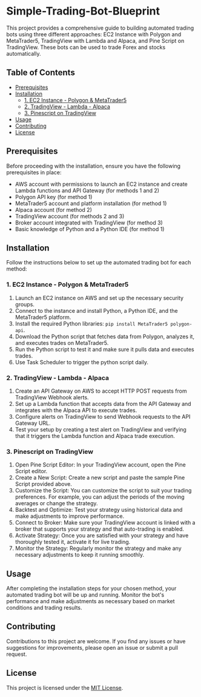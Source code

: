 # Simple-Trading-Bot-Blueprint


This project provides a comprehensive guide to building automated trading bots using three different approaches: EC2 Instance with Polygon and MetaTrader5, TradingView with Lambda and Alpaca, and Pine Script on TradingView. These bots can be used to trade Forex and stocks automatically.

## Table of Contents

- [Prerequisites](#prerequisites)
- [Installation](#installation)
  - [1. EC2 Instance - Polygon & MetaTrader5](#1-ec2-instance---polygon--metatrader5)
  - [2. TradingView - Lambda - Alpaca](#2-tradingview---lambda---alpaca)
  - [3. Pinescript on TradingView](#3-pinescript-on-tradingview)
- [Usage](#usage)
- [Contributing](#contributing)
- [License](#license)

## Prerequisites

Before proceeding with the installation, ensure you have the following prerequisites in place:

- AWS account with permissions to launch an EC2 instance and create Lambda functions and API Gateway (for methods 1 and 2)
- Polygon API key (for method 1)
- MetaTrader5 account and platform installation (for method 1)
- Alpaca account (for method 2)
- TradingView account (for methods 2 and 3)
- Broker account integrated with TradingView (for method 3)
- Basic knowledge of Python and a Python IDE (for method 1)

## Installation

Follow the instructions below to set up the automated trading bot for each method:

### 1. EC2 Instance - Polygon & MetaTrader5

1. Launch an EC2 instance on AWS and set up the necessary security groups.
2. Connect to the instance and install Python, a Python IDE, and the MetaTrader5 platform.
3. Install the required Python libraries: `pip install MetaTrader5 polygon-api`.
4. Download the Python script that fetches data from Polygon, analyzes it, and executes trades on MetaTrader5.
5. Run the Python script to test it and make sure it pulls data and executes trades.
6. Use Task Scheduler to trigger the python script daily.

### 2. TradingView - Lambda - Alpaca

1. Create an API Gateway on AWS to accept HTTP POST requests from TradingView Webhook alerts.
2. Set up a Lambda function that accepts data from the API Gateway and integrates with the Alpaca API to execute trades.
3. Configure alerts on TradingView to send Webhook requests to the API Gateway URL.
4. Test your setup by creating a test alert on TradingView and verifying that it triggers the Lambda function and Alpaca trade execution.

### 3. Pinescript on TradingView

1. Open Pine Script Editor: In your TradingView account, open the Pine Script editor.
2. Create a New Script: Create a new script and paste the sample Pine Script provided above.
3. Customize the Script: You can customize the script to suit your trading preferences. For example, you can adjust the periods of the moving averages or change the strategy.
4. Backtest and Optimize: Test your strategy using historical data and make adjustments to improve performance.
5. Connect to Broker: Make sure your TradingView account is linked with a broker that supports your strategy and that auto-trading is enabled.
6. Activate Strategy: Once you are satisfied with your strategy and have thoroughly tested it, activate it for live trading.
7. Monitor the Strategy: Regularly monitor the strategy and make any necessary adjustments to keep it running smoothly.


## Usage

After completing the installation steps for your chosen method, your automated trading bot will be up and running. Monitor the bot's performance and make adjustments as necessary based on market conditions and trading results.

## Contributing

Contributions to this project are welcome. If you find any issues or have suggestions for improvements, please open an issue or submit a pull request.

## License

This project is licensed under the [MIT License](LICENSE).
